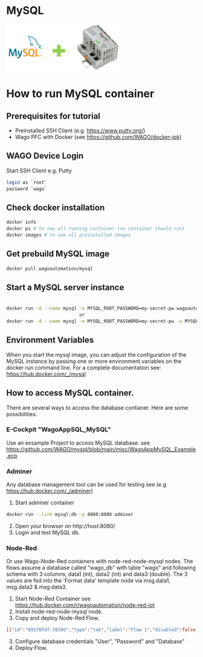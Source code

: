 # MySQL


<div style="text-align: left" >
<img src="https://github.com/WAGO/mysql/blob/master/images/mysql-on-pfc.png?raw=true" alt="mysql on pfc" width="300"/>
</div>

# How to run MySQL container

## Prerequisites for tutorial
- Preinstalled SSH Client (e.g. https://www.putty.org/)
- Wago PFC with Docker (see https://github.com/WAGO/docker-ipk)

## WAGO Device Login
Start SSH Client e.g. Putty 
 ```bash
login as `root`
password `wago`
 ```

 ## Check docker installation

```bash
docker info
docker ps # to see all running container (no container should run)
docker images # to see all preinstalled images
 ```

 ## Get prebuild MySQL image
```bash
docker pull wagoautomation/mysql 
 ```

 ## Start a MySQL server instance
 ```bash
 
docker run -d --name mysql -e MYSQL_ROOT_PASSWORD=my-secret-pw wagoautomation/mysql
                            or
docker run -d --name mysql -e MYSQL_ROOT_PASSWORD=my-secret-pw -e MYSQL_DATABASE=wago_db wagoautomation/mysql 
```

## Environment Variables
When you start the mysql image, you can adjust the configuration of the MySQL instance by passing one or more environment variables on the docker run command line.
For a complete documentation see: https://hub.docker.com/_/mysql


## How to access MySQL container.

There are several ways to access the database contianer. Here are some possibilities. 

### E-Cockpit "WagoAppSQL_MySQL"
Use an exsample Project to access MySQL database. 
see https://github.com/WAGO/mysql/blob/main/misc/WagoAppMySQL_Example.ecp


### Adminer
Any database management tool can be used for testing see (e.g https://hub.docker.com/_/adminer)

1. Start adminer container 
 ```bash
docker run --link mysql:db -p 8080:8080 adminer
```
2. Open your browser on http://host:8080/
3. Login and test MySQL db.
 
### Node-Red
Or use Wago-Node-Red containers with node-red-node-mysql nodes. 
The flows assume a database called "wago_db" with table "wago" and following schema with 3 columns, data1 (int), data2 (int) and data3 (double).
The 3 values are fed into the 'Format data' template node via msg.data1, msg.data2 & msg.data3.

1. Start Node-Red Container see https://hub.docker.com/r/wagoautomation/node-red-iot
2. Install node-red-node-mysql node.
2. Copy and deploy Node-Red Flow.
```bash
[{"id":"69170fdf.7839d","type":"tab","label":"Flow 1","disabled":false,"info":""},{"id":"185c73ab.42c4ac","type":"inject","z":"69170fdf.7839d","name":"","topic":"","payload":"{\"data1\":10,\"data2\":40,\"data3\":\"1601554064887\"}","payloadType":"json","repeat":"","crontab":"","once":false,"onceDelay":0.1,"x":140,"y":140,"wires":[["7195cebf.71a57"]]},{"id":"39362f0a.dfdb6","type":"mysql","z":"69170fdf.7839d","mydb":"a4668a75.c4e7d8","name":"MYSQL","x":520,"y":260,"wires":[["9c3b3067.0184"]]},{"id":"9c3b3067.0184","type":"debug","z":"69170fdf.7839d","name":"","active":true,"console":"false","complete":"false","x":710,"y":260,"wires":[]},{"id":"3850414.f7c6fbe","type":"inject","z":"69170fdf.7839d","name":"Timestamp","topic":"","payload":"","payloadType":"date","repeat":"","crontab":"","once":false,"onceDelay":"","x":140,"y":260,"wires":[["2b2d1e2c.8684d2"]]},{"id":"927d481b.f3ea18","type":"comment","z":"69170fdf.7839d","name":"Flow to query database and format for chart","info":"","x":230,"y":220,"wires":[]},{"id":"bc990c5b.0578","type":"mysql","z":"69170fdf.7839d","mydb":"a4668a75.c4e7d8","name":"MYSQL","x":520,"y":140,"wires":[["4f6897ef.f11978"]]},{"id":"7195cebf.71a57","type":"template","z":"69170fdf.7839d","name":"Format data","field":"topic","fieldType":"msg","format":"handlebars","syntax":"mustache","template":"INSERT INTO wago (data1, data2, data3) VALUES ({{payload.data1}},{{payload.data2}},{{payload.data3}})\n","output":"str","x":310,"y":140,"wires":[["bc990c5b.0578"]]},{"id":"4f601705.8a06d8","type":"comment","z":"69170fdf.7839d","name":"Flow to insert data into the database","info":"","x":200,"y":100,"wires":[]},{"id":"2b2d1e2c.8684d2","type":"template","z":"69170fdf.7839d","name":"Format query 1","field":"topic","fieldType":"msg","format":"handlebars","syntax":"mustache","template":"SELECT * FROM wago ","output":"str","x":320,"y":260,"wires":[["39362f0a.dfdb6"]]},{"id":"4f6897ef.f11978","type":"debug","z":"69170fdf.7839d","name":"","active":true,"tosidebar":true,"console":false,"tostatus":false,"complete":"true","targetType":"full","x":670,"y":140,"wires":[]},{"id":"a4668a75.c4e7d8","type":"MySQLdatabase","z":"","name":"db","host":"192.168.42.97","port":"3306","db":"wago_db","tz":""}]
```
3. Configure database credentials "User", "Password" and "Database"
4. Deploy Flow.

